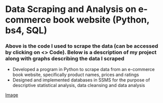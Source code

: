 # Data Scraping and Analysis on e-commerce book website (Python, bs4, SQL)
### Above is the code I used to scrape the data (can be accessed by clicking on <> Code). Below is a description of my project along with graphs describing the data I scraped
- Developed a program in Python to scrape data from an e-commerce book website, specifically product names, prices and ratings
- Designed and implemented databases in SSMS for the purpose of descriptive statistical analysis, data cleansing and data analysis

[Image](Figure_1.png)
